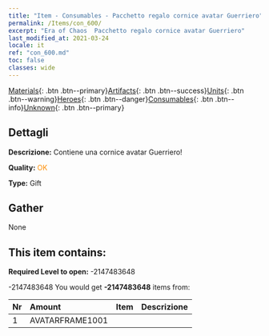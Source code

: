 ```yaml
---
title: "Item - Consumables - Pacchetto regalo cornice avatar Guerriero"
permalink: /Items/con_600/
excerpt: "Era of Chaos  Pacchetto regalo cornice avatar Guerriero"
last_modified_at: 2021-03-24
locale: it
ref: "con_600.md"
toc: false
classes: wide
---
```

 [Materials](/it/Items/){: .btn .btn--primary}[Artifacts](/it/Items/Artifacts/){: .btn .btn--success}[Units](/it/Items/Units/){: .btn .btn--warning}[Heroes](/it/Items/Heroes/){: .btn .btn--danger}[Consumables](/it/Items/Consumables/){: .btn .btn--info}[Unknown](/it/Items/Unknown/){: .btn .btn--primary}

## Dettagli
 **Descrizione:** Contiene una cornice avatar Guerriero!

 **Quality:** <span style="color: #FF8C00">OK</span>

 **Type:** Gift

## Gather

  None

## This item contains:

 **Required Level to open:** -2147483648

 -2147483648 You would get **-2147483648** items  from:

  | Nr | Amount |     Item    | Descrizione |
  |:---|:-------|:------------|:-----------:|
  | 1 | AVATARFRAME1001 | 
